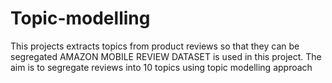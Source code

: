 # Topic-modelling
This projects extracts topics from product reviews so that they can be segregated
AMAZON MOBILE REVIEW DATASET is used in this project.
The aim is to segregate reviews into 10 topics using topic modelling approach
